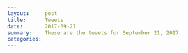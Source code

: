 ```yaml
---
layout:     post
title:      Tweets
date:       2017-09-21
summary:    These are the tweets for September 21, 2017.
categories:
---
```



